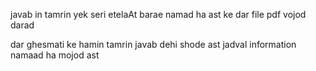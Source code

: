 javab in tamrin yek seri etelaAt barae namad ha ast ke dar file pdf vojod darad




dar ghesmati ke hamin tamrin javab dehi shode ast jadval information namaad ha mojod ast
